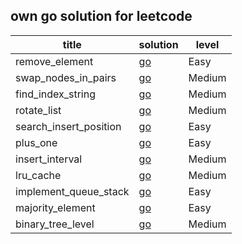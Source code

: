 ## own go solution for leetcode

  | title                  | solution                                                                       | level  |
  |------------------------|--------------------------------------------------------------------------------|--------|
  | remove_element         | [go](./remove_element/remove_element.go)                                       | Easy   |
  | swap_nodes_in_pairs    | [go](./swap_nodes_in_pairs/swap_nodes_in_pairs.go)                             | Medium |
  | find_index_string      | [go](./find_index_string/find_index__string.go)                                | Medium |
  | rotate_list            | [go](./rotate_list/rotate_list.go)                                             | Medium |
  | search_insert_position | [go](./search_insert_position/search_insert_position.go)                       | Easy   |
  | plus_one               | [go](./plus_one/plus_one.go)                                                   | Easy   |
  | insert_interval        | [go](./insert_interval/insert_interval.go)                                     | Medium |
  | lru_cache              | [go](./lru_cache/lru_cache.go)                                                 | Medium |
  | implement_queue_stack  | [go](./implement_queue_using_stacks/implement_queue_using_stacks.go)           | Easy   |
  | majority_element       | [go](./majority_element/majority_element.go)                                   | Easy   |
  | binary_tree_level      | [go](./binary_tree_level_order_traversal/binary_tree_level_order_traversal.go) | Medium |
